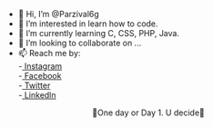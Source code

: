 - 👋 Hi, I’m @Parzival6g
- 👀 I’m interested in learn how to code.
- 🌱 I’m currently learning C, CSS, PHP, Java.
- 💞️ I’m looking to collaborate on ...
- 📫 Reach me by:<br>
      -<a href="https://www.instagram.com/joeltm05/"> Instagram </a><br>
      -<a href="https://www.facebook.com/joel.martins.948011"> Facebook </a><br>
      -<a href="https://twitter.com/JoelTM11"> Twitter </a><br>
	  -<a href="https://www.linkedin.com/in/joel-martins-843bbb14a/"> Linkedln </a><br>
	  
<center>💪One day or Day 1. U decide💪</center>

<!---
Parzival6g/Parzival6g is a ✨ special ✨ repository because its `README.md` (this file) appears on your GitHub profile.
You can click the Preview link to take a look at your changes.
--->
